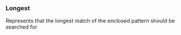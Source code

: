 ### <a id="McUtils.McUtils.Parsers.RegexPatterns.Longest">Longest</a>
Represents that the longest match of the enclosed pattern should be searched for

